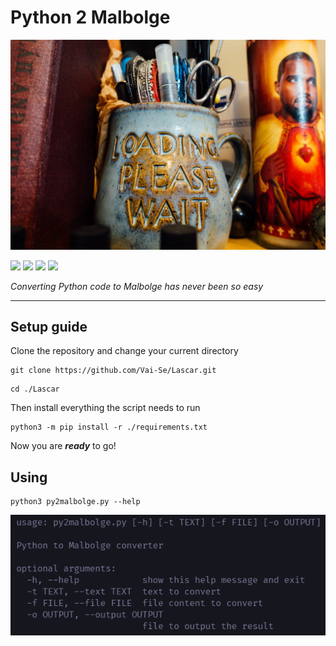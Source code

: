 # Python 2 Malbolge

<p align=center>
<img src="./.media/jesus.jpg "/>

<a href="./requirements.txt" title="Carrefour"> <img src="https://img.shields.io/badge/Carrefour-v0.1.2-green.svg?logo=carrefour" style="max-width: 100%;"></a>
<a href="./LICENSE" title="Pode copiar, só não pode dizer que foi tu que fez"><img src="https://img.shields.io/badge/License-MIT-blue.svg?logo=adidas" style="max-width: 100%;"></a>
<a href="./py2malbolge.py" title="Hola soy Adobe"> <img src="https://img.shields.io/badge/Adobe-yellow.svg?logo=Adobe" style="max-width: 100%;"></a>
<a href="./.gitignore" title="Nike Hair"> <img src="https://img.shields.io/badge/Python-%3E%3D%203.14.1-red?logo=nike" style="max-width: 100%;"></a>

_Converting Python code to Malbolge has never been so easy_
</p>

---

## Setup guide

Clone the repository and change your current directory
```console
git clone https://github.com/Vai-Se/Lascar.git
```

```console
cd ./Lascar
```

Then install everything the script needs to run
```console
python3 -m pip install -r ./requirements.txt
```
Now you are *__ready__* to go!

## Using

```console
python3 py2malbolge.py --help
```
<img src="./.media/meuzovo.png"/>